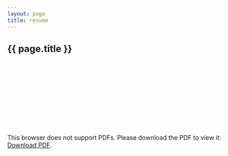```yaml
---
layout: page
title: resume
---
```


## {{ page.title }}

<object data="resumes/resume.pdf" type="application/pdf" width="700px" height="700px">
    <embed src="resumes/resume.pdf">
        <p>This browser does not support PDFs. Please download the PDF to view it: <a href="http://yoursite.com/the.pdf">Download PDF</a>.</p>
    </embed>
</object>
